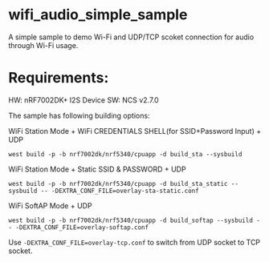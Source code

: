 # wifi_audio_simple_sample

A simple sample to demo Wi-Fi and UDP/TCP scoket connection for audio through Wi-Fi usage.

# Requirements:

HW: nRF7002DK+ I2S Device
SW: NCS v2.7.0

The sample has following building options:

WiFi Station Mode + WiFi CREDENTIALS SHELL(for SSID+Password Input) + UDP

```
west build -p -b nrf7002dk/nrf5340/cpuapp -d build_sta --sysbuild 
```

WiFi Station Mode + Static SSID & PASSWORD + UDP

```
west build -p -b nrf7002dk/nrf5340/cpuapp -d build_sta_static --sysbuild -- -DEXTRA_CONF_FILE=overlay-sta-static.conf
```

WiFi SoftAP Mode + UDP

```
west build -p -b nrf7002dk/nrf5340/cpuapp -d build_softap --sysbuild -- -DEXTRA_CONF_FILE=overlay-softap.conf 
```

Use `-DEXTRA_CONF_FILE=overlay-tcp.conf` to switch from UDP socket to TCP socket.
